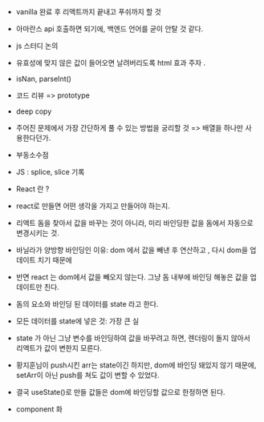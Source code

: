 - vanilla 완료 후 리액트까지 끝내고 푸쉬까지 할 것

- 아마란스 api 호출하면 되기에, 백엔드 언어를 굳이 안탈 것 같다.

- js 스터디 논의

- 유효성에 맞지 않은 값이 들어오면 날려버리도록 html 효과 주자 .

- isNan, parseInt()

- 코드 리뷰 => prototype

- deep copy

- 주어진 문제에서 가장 간단하게 풀 수 있는 방법을 궁리할 것 => 배열을 하나만 사용한다던가. 

- 부동소수점

- JS : splice, slice 기록

- React 란 ?

- react로 만들면 어떤 생각을 가지고 만들어야 하는지.

- 리액트
돔을 찾아서 값을 바꾸는 것이 아니라,
미리 바인딩한 값을 돔에서 자동으로 변경시키는 것. 
  


- 바닐라가 양방향 바인딩인 이유: dom 에서 값을 빼낸 후 연산하고 , 다시 dom을 업데이트 치기 때문에
- 반면 react 는 dom에서 값을 빼오지 않는다. 그냥 돔 내부에 바인딩 해놓은 값을 업데이트만 친다. 

- 돔의 요소와 바인딩 된 데이터를 state 라고 한다.
- 모든 데이터를 state에 넣은 것: 가장 큰 실

- state 가 아닌 그냥 변수를 바인딩하여 값을 바꾸려고 하면, 렌더링이 돌지 않아서 리액트가 값이 변한지 모른다.

- 황지훈님이 push시킨 arr는 state이긴 하지만, dom에 바인딩 돼있지 않기 때문에, setArr이 아닌 push를 쳐도 값이 변할 수 있었다.

- 결국 useState()로 만들 값들은 dom에 바인딩할 값으로 한정하면 된다.

- component 화